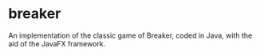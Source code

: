 # breaker
An implementation of the classic game of Breaker, coded in Java, with the aid of the JavaFX framework.
